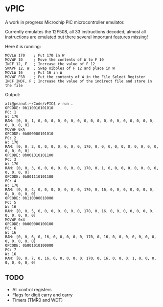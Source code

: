 # vPIC

A work in progress Microchip PIC microcontroller emulator.

Currently emulates the 12F508, all 33 instructions decoded, almost all instructions are emulated but there several important features missing!

Here it is running:
```
MOVLW 170    ; Put 170 in W
MOVWF 10     ; Move the contents of W to F 10
INCF 12, F   ; Increase the value of F 12
SWAPF 12, W  ; Swap nibbles of F 12 and place in W
MOVLW 16     ; Put 16 in W
MOVWF FSR    ; Put the contents of W in the File Select Register
INCF INDF, F ; Increase the value of the indirect file and store in the file
```
Output:
```
ali@peanut:~/Code/vPIC$ v run .
OPCODE: 0b110010101010
PC: 1
W: 170
RAM: [0, 0, 1, 0, 0, 0, 0, 0, 0, 0, 0, 0, 0, 0, 0, 0, 0, 0, 0, 0, 0, 0, 0, 0, 0]
MOVWF 0xA
OPCODE: 0b000000101010
PC: 2
W: 170
RAM: [0, 0, 2, 0, 0, 0, 0, 0, 0, 0, 170, 0, 0, 0, 0, 0, 0, 0, 0, 0, 0, 0, 0, 0, 0]
OPCODE: 0b001010101100
PC: 3
W: 170
RAM: [0, 0, 3, 0, 0, 0, 0, 0, 0, 0, 170, 0, 1, 0, 0, 0, 0, 0, 0, 0, 0, 0, 0, 0, 0]
OPCODE: 0b001110101100
PC: 4
W: 170
RAM: [0, 0, 4, 0, 0, 0, 0, 0, 0, 0, 170, 0, 16, 0, 0, 0, 0, 0, 0, 0, 0, 0, 0, 0, 0]
OPCODE: 0b110000010000
PC: 5
W: 16
RAM: [0, 0, 5, 0, 0, 0, 0, 0, 0, 0, 170, 0, 16, 0, 0, 0, 0, 0, 0, 0, 0, 0, 0, 0, 0]
MOVWF 0x4
OPCODE: 0b000000100100
PC: 6
W: 16
RAM: [0, 0, 6, 0, 16, 0, 0, 0, 0, 0, 170, 0, 16, 0, 0, 0, 0, 0, 0, 0, 0, 0, 0, 0, 0]
OPCODE: 0b001010100000
PC: 7
W: 16
RAM: [0, 0, 7, 0, 16, 0, 0, 0, 0, 0, 170, 0, 16, 0, 0, 0, 1, 0, 0, 0, 0, 0, 0, 0, 0]
```

## TODO
* All control registers
* Flags for digit carry and carry
* Timers (TMR0 and WDT)
